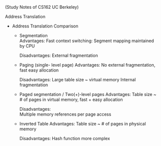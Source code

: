 (Study Notes of CS162 UC Berkeley)

Address Translation

+ Address Translation Comparison

	- Segmentation	
		Advantages: 
			Fast context switching:	Segment mapping maintained by CPU
		
		Disadvantages:
			External fragmentation

	- Paging (single- level page)
		Advantages:
			No external fragmentation, fast easy allocation
		
		Disadvantages:
			Large table size ~ virtual memory
			Internal fragmentation
	
	- Paged segmentation / Two(+)-level pages
		Advantages:
			Table size ~ # of pages in virtual memory, fast + easy allocation
		
		Disadvantages:	
			Multiple memory references per page access
	
	- Inverted Table
		Advantages:
			Table size ~ # of pages in physical memory

		Disadvantages:
			Hash function more complex